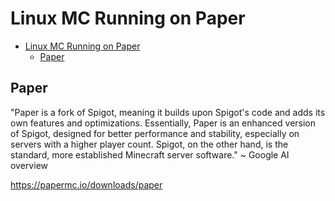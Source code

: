 # Linux MC Running on Paper

- [Linux MC Running on Paper](#linux-mc-running-on-paper)
  - [Paper](#paper)

## Paper

"Paper is a fork of Spigot, meaning it builds upon Spigot's code and adds its own features and optimizations. Essentially, Paper is an enhanced version of Spigot, designed for better performance and stability, especially on servers with a higher player count. Spigot, on the other hand, is the standard, more established Minecraft server software." ~ Google AI overview

<https://papermc.io/downloads/paper>
